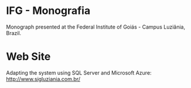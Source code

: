 # IFG - Monografia
Monograph presented at the Federal Institute of Goiás - Campus Luziânia, Brazil.

# Web Site
Adapting the system using SQL Server and Microsoft Azure:
http://www.sigluziania.com.br/
